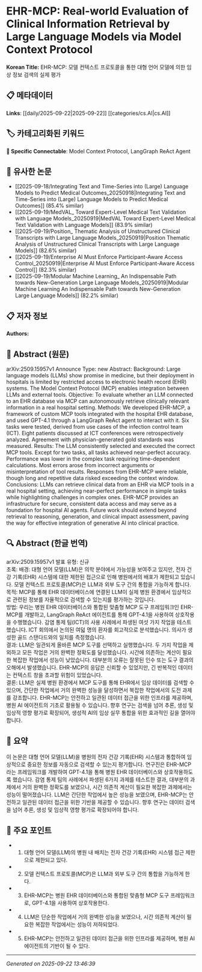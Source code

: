 # EHR-MCP: Real-world Evaluation of Clinical Information Retrieval by Large Language Models via Model Context Protocol

**Korean Title:** EHR-MCP: 모델 컨텍스트 프로토콜을 통한 대형 언어 모델에 의한 임상 정보 검색의 실제 평가

## 📋 메타데이터

**Links**: [[daily/2025-09-22|2025-09-22]] [[categories/cs.AI|cs.AI]]

## 🏷️ 카테고리화된 키워드
**🔗 Specific Connectable**: Model Context Protocol, LangGraph ReAct Agent

## 🔗 유사한 논문
- [[2025-09-18/Integrating Text and Time-Series into (Large) Language Models to Predict Medical Outcomes_20250918|Integrating Text and Time-Series into (Large) Language Models to Predict Medical Outcomes]] (85.4% similar)
- [[2025-09-19/MedVAL_ Toward Expert-Level Medical Text Validation with Language Models_20250919|MedVAL Toward Expert-Level Medical Text Validation with Language Models]] (83.9% similar)
- [[2025-09-19/Position_ Thematic Analysis of Unstructured Clinical Transcripts with Large Language Models_20250919|Position Thematic Analysis of Unstructured Clinical Transcripts with Large Language Models]] (82.6% similar)
- [[2025-09-19/Enterprise AI Must Enforce Participant-Aware Access Control_20250919|Enterprise AI Must Enforce Participant-Aware Access Control]] (82.3% similar)
- [[2025-09-19/Modular Machine Learning_ An Indispensable Path towards New-Generation Large Language Models_20250919|Modular Machine Learning An Indispensable Path towards New-Generation Large Language Models]] (82.2% similar)

## 📋 저자 정보

**Authors:** 

## 📄 Abstract (원문)

arXiv:2509.15957v1 Announce Type: new 
Abstract: Background: Large language models (LLMs) show promise in medicine, but their deployment in hospitals is limited by restricted access to electronic health record (EHR) systems. The Model Context Protocol (MCP) enables integration between LLMs and external tools.
  Objective: To evaluate whether an LLM connected to an EHR database via MCP can autonomously retrieve clinically relevant information in a real hospital setting.
  Methods: We developed EHR-MCP, a framework of custom MCP tools integrated with the hospital EHR database, and used GPT-4.1 through a LangGraph ReAct agent to interact with it. Six tasks were tested, derived from use cases of the infection control team (ICT). Eight patients discussed at ICT conferences were retrospectively analyzed. Agreement with physician-generated gold standards was measured.
  Results: The LLM consistently selected and executed the correct MCP tools. Except for two tasks, all tasks achieved near-perfect accuracy. Performance was lower in the complex task requiring time-dependent calculations. Most errors arose from incorrect arguments or misinterpretation of tool results. Responses from EHR-MCP were reliable, though long and repetitive data risked exceeding the context window.
  Conclusions: LLMs can retrieve clinical data from an EHR via MCP tools in a real hospital setting, achieving near-perfect performance in simple tasks while highlighting challenges in complex ones. EHR-MCP provides an infrastructure for secure, consistent data access and may serve as a foundation for hospital AI agents. Future work should extend beyond retrieval to reasoning, generation, and clinical impact assessment, paving the way for effective integration of generative AI into clinical practice.

## 🔍 Abstract (한글 번역)

arXiv:2509.15957v1 발표 유형: 신규  
초록: 배경: 대형 언어 모델(LLM)은 의학 분야에서 가능성을 보여주고 있지만, 전자 건강 기록(EHR) 시스템에 대한 제한된 접근으로 인해 병원에서의 배포가 제한되고 있습니다. 모델 컨텍스트 프로토콜(MCP)은 LLM과 외부 도구 간의 통합을 가능하게 합니다.  
목적: MCP를 통해 EHR 데이터베이스에 연결된 LLM이 실제 병원 환경에서 임상적으로 관련된 정보를 자율적으로 검색할 수 있는지를 평가하는 것입니다.  
방법: 우리는 병원 EHR 데이터베이스와 통합된 맞춤형 MCP 도구 프레임워크인 EHR-MCP를 개발하고, LangGraph ReAct 에이전트를 통해 GPT-4.1을 사용하여 상호작용을 수행했습니다. 감염 통제 팀(ICT)의 사용 사례에서 파생된 여섯 가지 작업을 테스트했습니다. ICT 회의에서 논의된 여덟 명의 환자를 회고적으로 분석했습니다. 의사가 생성한 골드 스탠다드와의 일치를 측정했습니다.  
결과: LLM은 일관되게 올바른 MCP 도구를 선택하고 실행했습니다. 두 가지 작업을 제외하고 모든 작업은 거의 완벽한 정확도를 달성했습니다. 시간에 의존하는 계산이 필요한 복잡한 작업에서 성능이 낮았습니다. 대부분의 오류는 잘못된 인수 또는 도구 결과의 오해에서 발생했습니다. EHR-MCP의 응답은 신뢰할 수 있었지만, 긴 반복적인 데이터는 컨텍스트 창을 초과할 위험이 있었습니다.  
결론: LLM은 실제 병원 환경에서 MCP 도구를 통해 EHR에서 임상 데이터를 검색할 수 있으며, 간단한 작업에서 거의 완벽한 성능을 달성하면서 복잡한 작업에서의 도전 과제를 강조합니다. EHR-MCP는 안전하고 일관된 데이터 접근을 위한 인프라를 제공하며, 병원 AI 에이전트의 기초로 활용될 수 있습니다. 향후 연구는 검색을 넘어 추론, 생성 및 임상적 영향 평가로 확장되어, 생성적 AI의 임상 실무 통합을 위한 효과적인 길을 열어야 합니다.

## 📝 요약

이 논문은 대형 언어 모델(LLM)을 병원의 전자 건강 기록(EHR) 시스템과 통합하여 임상적으로 중요한 정보를 자동으로 검색할 수 있는지 평가합니다. 연구진은 EHR-MCP라는 프레임워크를 개발하여 GPT-4.1을 통해 병원 EHR 데이터베이스와 상호작용하도록 했습니다. 감염 통제 팀의 사례에서 파생된 6가지 과제를 테스트한 결과, 대부분의 과제에서 거의 완벽한 정확도를 보였으나, 시간 의존적 계산이 필요한 복잡한 과제에서는 성능이 떨어졌습니다. LLM은 간단한 작업에서 높은 성능을 보였으며, EHR-MCP는 안전하고 일관된 데이터 접근을 위한 기반을 제공할 수 있습니다. 향후 연구는 데이터 검색을 넘어 추론, 생성 및 임상적 영향 평가로 확장되어야 합니다.

## 🎯 주요 포인트

- 1. 대형 언어 모델(LLM)의 병원 내 배치는 전자 건강 기록(EHR) 시스템 접근 제한으로 제한되고 있다.

- 2. 모델 컨텍스트 프로토콜(MCP)은 LLM과 외부 도구 간의 통합을 가능하게 한다.

- 3. EHR-MCP는 병원 EHR 데이터베이스와 통합된 맞춤형 MCP 도구 프레임워크로, GPT-4.1을 사용하여 상호작용한다.

- 4. LLM은 단순한 작업에서 거의 완벽한 성능을 보였으나, 시간 의존적 계산이 필요한 복잡한 작업에서는 성능이 저하되었다.

- 5. EHR-MCP는 안전하고 일관된 데이터 접근을 위한 인프라를 제공하며, 병원 AI 에이전트의 기반이 될 수 있다.

---

*Generated on 2025-09-22 13:46:39*